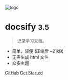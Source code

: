 ![logo](https://docsify.js.org/_media/icon.svg)

# docsify <small>3.5</small>

> 记录学习文档。

- 简单、轻便 (压缩后 ~21kB)
- 无需生成 html 文件
- 众多主题

[GitHub](https://github.com/Dai-ww/study-notes)
[Get Started](README.md)

<!-- 背景图片 -->

<!-- ![](_media/bg.webp) -->
